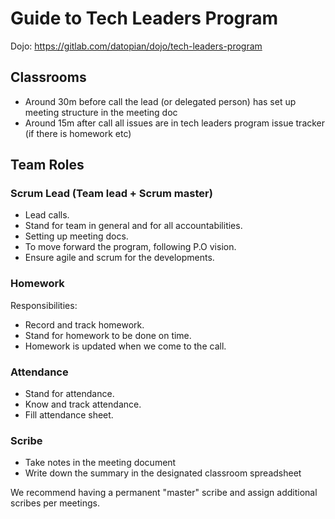 # Guide to Tech Leaders Program

Dojo: https://gitlab.com/datopian/dojo/tech-leaders-program


## Classrooms

* Around 30m before call the lead (or delegated person) has set up meeting structure in the meeting doc
* Around 15m after call all issues are in tech leaders program issue tracker (if there is homework etc)


## Team Roles

### Scrum Lead (Team lead + Scrum master) 

* Lead calls.
* Stand for team in general and for all accountabilities.
* Setting up meeting docs.
* To move forward the program, following P.O vision. 
* Ensure agile and scrum for the developments. 

### Homework

Responsibilities:

* Record and track homework.
* Stand for homework to be done on time.
* Homework is updated when we come to the call.

### Attendance

* Stand for attendance.
* Know and track attendance.
* Fill attendance sheet.

### Scribe

* Take notes in the meeting document
* Write down the summary in the designated classroom spreadsheet

We recommend having a permanent "master" scribe and assign additional scribes per meetings.

